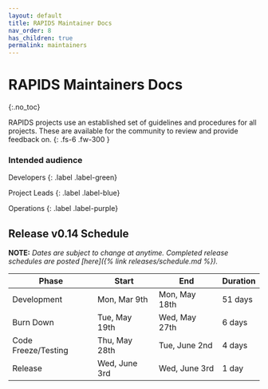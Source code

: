 ```yaml
---
layout: default
title: RAPIDS Maintainer Docs
nav_order: 8
has_children: true
permalink: maintainers
---
```


# RAPIDS Maintainers Docs
{:.no_toc}

RAPIDS projects use an established set of guidelines and procedures for all projects. These are available for the community to review and provide feedback on.
{: .fs-6 .fw-300 }

### Intended audience

Developers
{: .label .label-green}

Project Leads
{: .label .label-blue}

Operations
{: .label .label-purple}

## Release v0.14 Schedule

**NOTE:** *Dates are subject to change at anytime. Completed release schedules are posted [here]({% link releases/schedule.md %}).*

Phase | Start | End | Duration
-- | -- | -- | --
Development | Mon, Mar 9th | Mon, May 18th | 51 days
Burn Down | Tue, May 19th | Wed, May 27th | 6 days
Code Freeze/Testing | Thu, May 28th | Tue, June 2nd | 4 days
Release | Wed, June 3rd | Wed, June 3rd | 1 day
